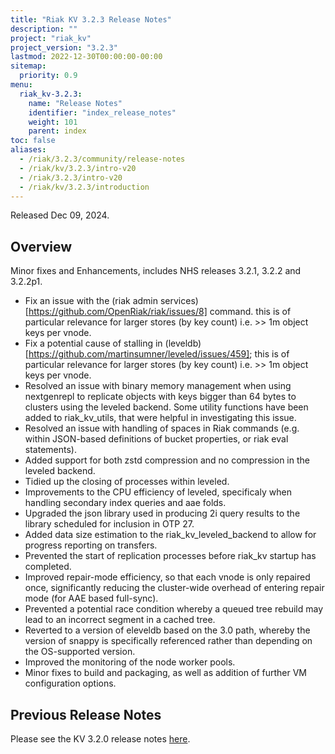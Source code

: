 ```yaml
---
title: "Riak KV 3.2.3 Release Notes"
description: ""
project: "riak_kv"
project_version: "3.2.3"
lastmod: 2022-12-30T00:00:00-00:00
sitemap:
  priority: 0.9
menu:
  riak_kv-3.2.3:
    name: "Release Notes"
    identifier: "index_release_notes"
    weight: 101
    parent: index
toc: false
aliases:
  - /riak/3.2.3/community/release-notes
  - /riak/kv/3.2.3/intro-v20
  - /riak/3.2.3/intro-v20
  - /riak/kv/3.2.3/introduction
---
```


Released Dec 09, 2024.

## Overview

Minor fixes and Enhancements, includes NHS releases 3.2.1, 3.2.2 and 3.2.2p1.

* Fix an issue with the (riak admin services)[https://github.com/OpenRiak/riak/issues/8] command. this is of particular relevance for larger stores (by key count) i.e. >> 1m object keys per vnode.
* Fix a potential cause of stalling in (leveldb)[https://github.com/martinsumner/leveled/issues/459]; this is of particular relevance for larger stores (by key count) i.e. >> 1m object keys per vnode.
* Resolved an issue with binary memory  management when using nextgenrepl to replicate objects with keys bigger than 64 bytes to clusters using the leveled backend. Some utility functions have been added to riak_kv_utils, that were helpful in investigating this issue.
* Resolved an issue with handling of spaces in Riak commands (e.g. within JSON-based definitions of bucket properties, or riak eval statements).
* Added support for both zstd compression and no compression in the leveled backend.
* Tidied up the closing of processes within leveled.
* Improvements to the CPU efficiency of leveled, specificaly when handling secondary index queries and aae folds.
* Upgraded the json library used in producing 2i query results to the library scheduled for inclusion in OTP 27.
* Added data size estimation to the riak_kv_leveled_backend to allow for progress reporting on transfers.
* Prevented the start of replication processes before riak_kv startup has completed.
* Improved repair-mode efficiency, so that each vnode is only repaired once, significantly reducing the cluster-wide overhead of entering repair mode (for AAE based full-sync).
* Prevented a potential race condition whereby a queued tree rebuild may lead to an incorrect segment in a cached tree.
* Reverted to a version of eleveldb based on the 3.0 path, whereby the version of snappy is specifically referenced rather than depending on the OS-supported version.
* Improved the monitoring of the node worker pools.
* Minor fixes to build and packaging, as well as addition of further VM configuration options.


## Previous Release Notes

Please see the KV 3.2.0 release notes [here]({{<baseurl>}}riak/kv/3.2.0/release-notes/).

